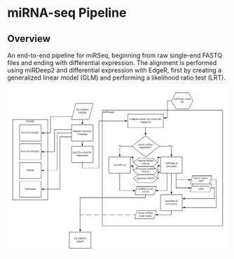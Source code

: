 # miRNA-seq Pipeline

## Overview 
An end-to-end pipeline for miRSeq, beginning from raw single-end FASTQ files and ending with differential expression. The alignment is performed using miRDeep2 and differential expression with EdgeR, first by creating a generalized linear model (GLM) and performing a likelihood ratio test (LRT).

![](images/mirseq_pipeline.png)
